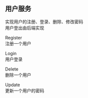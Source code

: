 ## 用户服务
实现用户的注册、登录、删除、修改密码  
用户登出由后端实现  

Register  
注册一个用户  

Login  
用户登录  

Delete  
删除一个用户  

Update  
更新一个用户的密码  